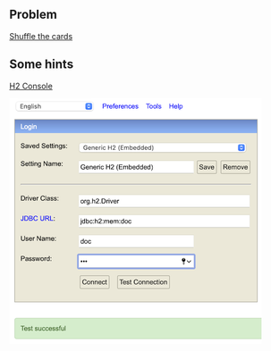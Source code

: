 ## Problem
[Shuffle the cards](http://localhost:8080/shuffle)
## Some hints
[H2 Console](http://localhost:8080/h2-console)

![H2 Console](./img/h2-console.png "H2 Console")
